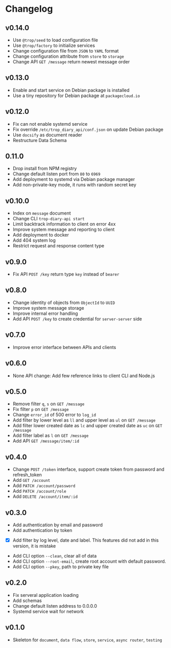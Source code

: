 # Changelog

## v0.14.0

* Use `@trop/seed` to load configuration file
* Use `@trop/factory` to initialize services
* Change configuration file from `JSON` to `YAML` format
* Change configuration attribute from `store` to `storage`
* Change API `GET /message` return newest message order

## v0.13.0

* Enable and start service on Debian package is installed
* Use a tiny repository for Debian package at `packagecloud.io`

## v0.12.0

* Fix can not enable systemd service
* Fix override `/etc/trop_diary_api/conf.json` on update Debian package
* Use `docsify` as document reader
* Restructure Data Schema

## 0.11.0

* Drop install from NPM registry
* Change default listen port from `80` to `6969`
* Add deployment to systemd via Debian package manager
* Add non-private-key mode, it runs with random secret key

## v0.10.0

* Index on `message` document
* Change CLI `trop-diary-api start`
* Limit backtrack information to client on error 4xx
* Improve system message and reporting to client
* Add deployment to docker
* Add 404 system log
* Restrict request and response content type

## v0.9.0

* Fix API `POST /key` return type `key` instead of `bearer`

## v0.8.0

* Change identity of objects from `ObjectId` to `UUID`
* Improve system message storage
* Improve internal error handling
* Add API `POST /key` to create credential for `server-server` side

## v0.7.0

* Improve error interface between APIs and clients

## v0.6.0

* None API change: Add few reference links to client CLI and Node.js

## v0.5.0

* Remove filter `q`, `s` on `GET /message`
* Fix filter `p` on `GET /message`
* Change `error_id` of 500 error to `log_id`
* Add filter by lower level as `ll` and upper level as `ul`
  on `GET /message`
* Add filter lower created date as `lc` and upper created date as `uc`
  on `GET /message`
* Add filter label as `l` on `GET /message`
* Add API `GET /message/item/:id`

## v0.4.0

* Change `POST /token` interface, support create token from password and
  refresh_token
* Add `GET /account`
* Add `PATCH /account/password`
* Add `PATCH /account/role`
* Add `DELETE /account/item/:id`

## v0.3.0

* Add authentication by email and password
* Add authentication by token
* [X] Add filter by log level, date and label. This features did not add
  in this version, it is mistake
* Add CLI option `--clean`, clear all of data
* Add CLI option `--root-email`, create root account with default password.
* Add CLI option `--pkey`, path to private key file

## v0.2.0

* Fix serveral application loading
* Add schemas
* Change default listen address to 0.0.0.0
* Systemd service wait for network

## v0.1.0

* Skeleton for `document`, `data flow`, `store`, `service`, `async router`,
  `testing`
